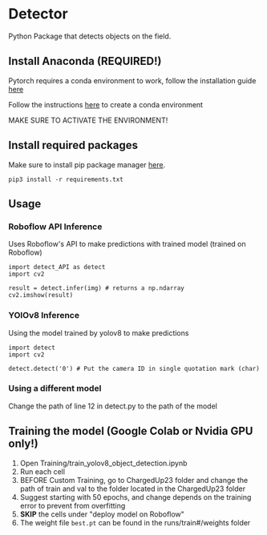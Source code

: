 # Detector
Python Package that detects objects on the field. 
## Install Anaconda (REQUIRED!)
Pytorch requires a conda environment to work, follow the installation guide [here](https://docs.anaconda.com/anaconda/install/)

Follow the instructions [here](https://conda.io/projects/conda/en/latest/user-guide/tasks/manage-environments.html) to create a conda environment

MAKE SURE TO ACTIVATE THE ENVIRONMENT!
## Install required packages
Make sure to install pip package manager [here](https://pip.pypa.io/en/stable/installation/).
```
pip3 install -r requirements.txt
```
## Usage
### Roboflow API Inference
Uses Roboflow's API to make predictions with trained model (trained on Roboflow)
```
import detect_API as detect
import cv2

result = detect.infer(img) # returns a np.ndarray
cv2.imshow(result)
```
### YOlOv8 Inference 
Using the model trained by yolov8 to make predictions 
```
import detect
import cv2

detect.detect('0') # Put the camera ID in single quotation mark (char)
```
### Using a different model
Change the path of line 12 in detect.py to the path of the model

## Training the model **(Google Colab or Nvidia GPU only!)**
1. Open Training/train_yolov8_object_detection.ipynb
2. Run each cell
3. BEFORE Custom Training, go to ChargedUp23 folder and change the path of train and val to the folder located in the ChargedUp23 folder
4. Suggest starting with 50 epochs, and change depends on the training error to prevent from overfitting
5. **SKIP** the cells under "deploy model on Roboflow"
6. The weight file `best.pt` can be found in the runs/train#/weights folder
